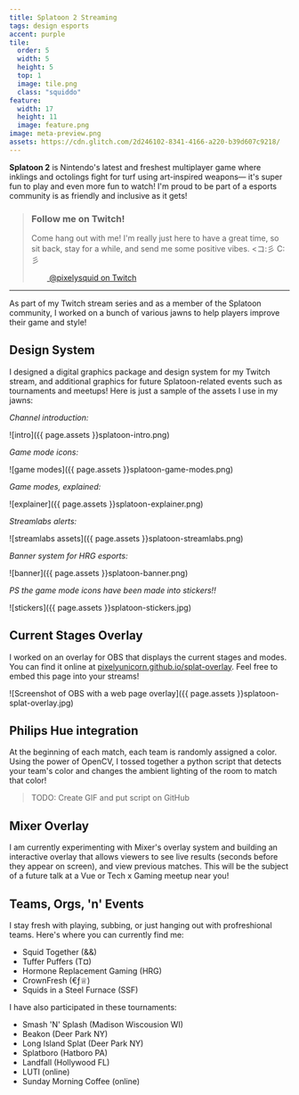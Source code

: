 ```yaml
---
title: Splatoon 2 Streaming
tags: design esports
accent: purple
tile:
  order: 5
  width: 5
  height: 5
  top: 1
  image: tile.png
  class: "squiddo"
feature:
  width: 17
  height: 11
  image: feature.png
image: meta-preview.png
assets: https://cdn.glitch.com/2d246102-8341-4166-a220-b39d607c9218/
---
```


<p class="lead"><strong>Splatoon 2</strong> is Nintendo's latest and freshest multiplayer game where inklings and octolings fight for turf using art-inspired weapons— it's super fun to play and even more fun to watch! I'm proud to be part of a esports community is as friendly and inclusive as it gets!</p>

> ### Follow me on Twitch!
>
> Come hang out with me! I'm really just here to have a great time, so sit back, stay for a while, and send me some positive vibes. <コ:彡   C:彡
>
> <a class="button" href="https://twitch.tv/pixelysquid" target="_blank" rel="noreferrer"><img src="https://icon.now.sh/twitch/6441a5" class="visible-theme-light" height="14" width="14" /><img src="https://icon.now.sh/twitch/b9a3e3" class="visible-theme-dark" height="14" width="14" /> @pixelysquid on Twitch</a>

---

As part of my Twitch stream series and as a member of the Splatoon community, I worked on a bunch of various jawns to help players improve their game and style!

## Design System

I designed a digital graphics package and design system for my Twitch stream, and additional graphics for future Splatoon-related events such as tournaments and meetups! Here is just a sample of the assets I use in my jawns:

_Channel introduction:_

![intro]({{ page.assets }}splatoon-intro.png)

_Game mode icons:_

![game modes]({{ page.assets }}splatoon-game-modes.png)

_Game modes, explained:_

![explainer]({{ page.assets }}splatoon-explainer.png)

_Streamlabs alerts:_

![streamlabs assets]({{ page.assets }}splatoon-streamlabs.png)

_Banner system for HRG esports:_

![banner]({{ page.assets }}splatoon-banner.png)

_PS the game mode icons have been made into stickers!!_

![stickers]({{ page.assets }}splatoon-stickers.jpg)

## Current Stages Overlay

I worked on an overlay for OBS that displays the current stages and modes. You can find it online at [pixelyunicorn.github.io/splat-overlay](https://pixelyunicorn.github.io/splat-overlay/). Feel free to embed this page into your streams!

![Screenshot of OBS with a web page overlay]({{ page.assets }}splatoon-splat-overlay.jpg)

## Philips Hue integration

At the beginning of each match, each team is randomly assigned a color. Using the power of OpenCV, I tossed together a python script that detects your team's color and changes the ambient lighting of the room to match that color!

> TODO: Create GIF and put script on GitHub

## Mixer Overlay

I am currently experimenting with Mixer's overlay system and building an interactive overlay that allows viewers to see live results (seconds before they appear on screen), and view previous matches. This will be the subject of a future talk at a Vue or Tech x Gaming meetup near you!

## Teams, Orgs, 'n' Events

I stay fresh with playing, subbing, or just hanging out with profreshional teams. Here's where you can currently find me:

- Squid Together (&&)
- Tuffer Puffers (T¤)
- Hormone Replacement Gaming (HRG)
- CrownFresh (€ƒ♕)
- Squids in a Steel Furnace (SSF)

I have also participated in these tournaments:

- Smash 'N' Splash (Madison Wiscousion WI)
- Beakon (Deer Park NY)
- Long Island Splat (Deer Park NY)
- Splatboro (Hatboro PA)
- Landfall (Hollywood FL)
- LUTI (online)
- Sunday Morning Coffee (online)
